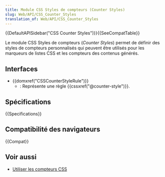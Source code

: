 ```yaml
---
title: Module CSS Styles de compteurs (Counter Styles)
slug: Web/API/CSS_Counter_Styles
translation_of: Web/API/CSS_Counter_Styles
---
```


{{DefaultAPISidebar("CSS Counter Styles")}}{{SeeCompatTable}}

Le module CSS Styles de compteurs (<i lang="en">Counter Styles</i>) permet de définir des styles de compteurs personnalisés qui peuvent être utilisés pour les marqueurs de listes CSS et les compteurs des contenus générés.

## Interfaces

- {{domxref("CSSCounterStyleRule")}}
  - : Représente une règle {{cssxref("@counter-style")}}.

## Spécifications

{{Specifications}}

## Compatibilité des navigateurs

{{Compat}}

## Voir aussi

- [Utiliser les compteurs CSS](/fr/docs/Web/CSS/CSS_Lists_and_Counters/Using_CSS_counters)
